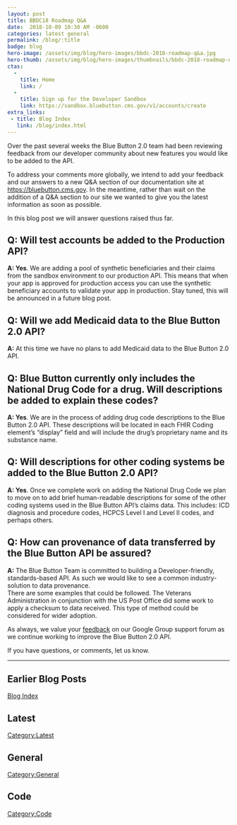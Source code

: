 ```yaml
---
layout: post
title: BBDC18 Roadmap Q&A
date:  2018-10-09 10:30 AM -0600
categories: latest general
permalink: /blog/:title
badge: blog
hero-image: /assets/img/blog/hero-images/bbdc-2018-roadmap-q&a.jpg
hero-thumb: /assets/img/blog/hero-images/thumbnails/bbdc-2018-roadmap-q&a.jpg
ctas:
  -
    title: Home
    link: /
  -
    title: Sign up for the Developer Sandbox
    link: https://sandbox.bluebutton.cms.gov/v1/accounts/create
extra_links:
 - title: Blog Index
   link: /blog/index.html
---
```


Over the past several weeks the Blue Button 2.0 team had been reviewing
feedback from our developer community about new features you would like
to be added to the API.

To address your comments more globally, we intend to add your feedback
and our answers to a new Q&A section of our documentation site at
https://bluebutton.cms.gov. In the meantime, rather than wait on the
addition of a Q&A section to our site we wanted to give you the latest
information as soon as possible.

In this blog post we will answer questions raised thus far.

## Q: Will test accounts be added to the Production API?
**A: Yes**.  We are adding a pool of synthetic beneficiaries and their claims from the
sandbox environment to our production API. This means that when your app is approved
for production access you can use the synthetic beneficiary accounts to validate your
app in production. Stay tuned, this will be announced in a future blog post.

## Q: Will we add Medicaid data to the Blue Button 2.0 API?
**A:**  At this time we have no plans to add Medicaid data to the Blue Button 2.0 API.

## Q: Blue Button currently only includes the National Drug Code for a drug. Will descriptions be added to explain these codes?
**A: Yes**.  We are in the process of adding drug code descriptions to the
Blue Button 2.0 API. These descriptions will be located in each FHIR Coding
element’s “display” field and will include the drug’s proprietary name
and its substance name.

## Q: Will descriptions for other coding systems be added to the Blue Button 2.0 API?
**A: Yes**.  Once we complete work on adding the National Drug Code we
plan to move on to add brief human-readable descriptions for some of the
other coding systems used in the Blue Button API’s claims data.
This includes: ICD diagnosis and procedure codes, HCPCS Level I
and Level II codes, and perhaps others.

## Q: How can provenance of data transferred by the Blue Button API be assured?
**A:**  The Blue Button Team is committed to building a Developer-friendly, standards-based API.
As such we would like to see a common industry-solution to data provenance.  
There are some examples that could be followed. The Veterans Administration in
conjunction with the US Post Office did some work to apply a checksum to data received.
This type of method could be considered for wider adoption.

As always, we value your [feedback](https://groups.google.com/forum/#!forum/Developer-group-for-cms-blue-button-api)
on our Google Group support forum as we continue working to improve the Blue Button 2.0 API.  

If you have questions, or comments, let us know.


---
## Earlier Blog Posts

[Blog Index](/blog/)

## Latest
[Category:Latest](/blog/category/latest.html)

## General
[Category:General](/blog/category/general.html)

## Code
[Category:Code](/blog/category/code.html)
